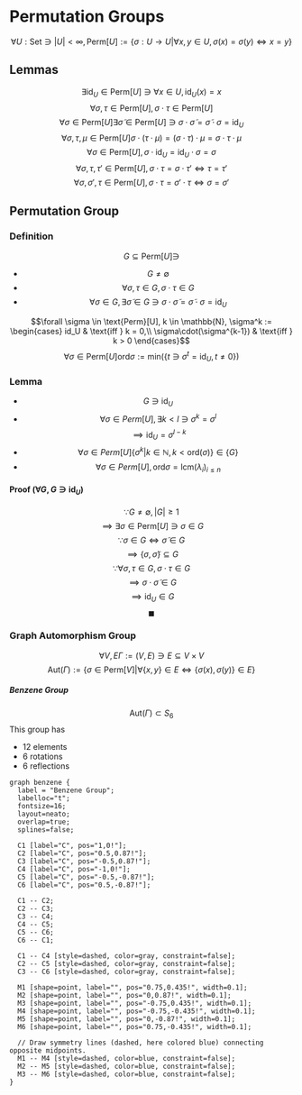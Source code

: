 # Permutation Groups

$$\forall U: \text{Set} \ni |U| < \infty, \text{Perm}[U] := \left\{\sigma : U \longrightarrow U | \forall x, y \in U, \sigma(x) = \sigma(y) \iff x = y \right\}$$

## Lemmas
$$\exists \text{id}_U \in \text{Perm}[U] \ni \forall x \in U, \text{id}_U(x) = x$$
$$\forall \sigma, \tau \in \text{Perm}[U], \sigma \cdot \tau \in \text{Perm}[U]$$
$$\forall \sigma \in \text{Perm}[U] \exists \tilde\sigma \in \text{Perm}[U] \ni \sigma\cdot\tilde\sigma = \tilde\sigma\cdot\sigma = \text{id}_U$$
$$\forall \sigma, \tau, \mu \in \text{Perm}[U] \sigma\cdot(\tau\cdot\mu) = (\sigma\cdot\tau)\cdot\mu=\sigma\cdot\tau\cdot\mu$$
$$\forall \sigma \in \text{Perm}[U], \sigma\cdot \text{id}_U = \text{id}_U\cdot\sigma = \sigma$$
$$\forall \sigma, \tau, \tau\prime \in \text{Perm}[U], \sigma\cdot\tau = \sigma\cdot\tau\prime \iff \tau = \tau\prime$$
$$\forall \sigma, \sigma\prime, \tau \in \text{Perm}[U], \sigma\cdot\tau = \sigma\prime\cdot\tau \iff \sigma = \sigma\prime$$

## Permutation Group
### Definition
$$G \subseteq \text{Perm}[U] \ni$$
- $$G \neq \emptyset$$
- $$\forall \sigma, \tau \in G, \sigma\cdot\tau \in G$$
- $$\forall \sigma \in G, \exists \tilde\sigma \in G \ni \sigma\cdot\tilde\sigma = \tilde\sigma\cdot\sigma = \text{id}_U$$

$$\forall \sigma \in \text{Perm}[U], k \in \mathbb{N}, \sigma^k := \begin{cases}
id_U & \text{iff } k = 0,\\
\sigma\cdot(\sigma^{k-1}) & \text{iff } k > 0
\end{cases}$$
$$\forall \sigma \in \text{Perm}[U]\text{ord}{\sigma} := \text{min}(\{t \ni \sigma^t = \text{id}_U, t \ne 0\})$$
### Lemma
- $$G \ni \text{id}_U$$
- $$\forall \sigma \in Perm[U], \exists k < l \ni \sigma^k = \sigma^l$$
  $$\implies \text{id}_U = \sigma^{l - k}$$
- $$\forall \sigma \in Perm[U] \{\sigma^k | k \in \mathbb{N}, k < \text{ord}(\sigma)\} \in \{G\}$$
- $$\forall \sigma \in Perm[U], \text{ord}\sigma = \text{lcm}(\lambda_i)_{i \le n}$$
#### Proof ($\forall G, G \ni \text{id}_U$)
$$\because G \neq \emptyset, |G| \ge 1$$
$$\implies \exists \sigma \in \text{Perm}[U] \ni \sigma \in G$$
$$\because \sigma \in G \iff \tilde\sigma \in G$$
$$\implies \{\sigma, \tilde\sigma\} \subseteq G$$
$$\because \forall \sigma, \tau \in G, \sigma\cdot\tau \in G$$
$$\implies \sigma\cdot\tilde\sigma \in G$$
$$\implies \text{id}_U \in G$$
$$\blacksquare$$

### Graph Automorphism Group

$$\forall V,E \Gamma := (V, E) \ni E \subseteq V \times V$$
$$\text{Aut}(\Gamma) := \left\{\sigma \in \text{Perm}[V] | \forall \{x, y\} \in E \iff \{\sigma(x), \sigma(y)\} \in E  \right\}$$

##### Benzene Group
$$\text{Aut}(\Gamma) \subset S_6$$
This group has 
- 12 elements
- 6 rotations
- 6 reflections

```{.graphviz format=pdf}
graph benzene {
  label = "Benzene Group";
  labelloc="t";
  fontsize=16;
  layout=neato;
  overlap=true;
  splines=false;

  C1 [label="C", pos="1,0!"];
  C2 [label="C", pos="0.5,0.87!"];
  C3 [label="C", pos="-0.5,0.87!"];
  C4 [label="C", pos="-1,0!"];
  C5 [label="C", pos="-0.5,-0.87!"];
  C6 [label="C", pos="0.5,-0.87!"];

  C1 -- C2;
  C2 -- C3;
  C3 -- C4;
  C4 -- C5;
  C5 -- C6;
  C6 -- C1;

  C1 -- C4 [style=dashed, color=gray, constraint=false];
  C2 -- C5 [style=dashed, color=gray, constraint=false];
  C3 -- C6 [style=dashed, color=gray, constraint=false];

  M1 [shape=point, label="", pos="0.75,0.435!", width=0.1];
  M2 [shape=point, label="", pos="0,0.87!", width=0.1];
  M3 [shape=point, label="", pos="-0.75,0.435!", width=0.1];
  M4 [shape=point, label="", pos="-0.75,-0.435!", width=0.1];
  M5 [shape=point, label="", pos="0,-0.87!", width=0.1];
  M6 [shape=point, label="", pos="0.75,-0.435!", width=0.1];

  // Draw symmetry lines (dashed, here colored blue) connecting opposite midpoints.
  M1 -- M4 [style=dashed, color=blue, constraint=false];
  M2 -- M5 [style=dashed, color=blue, constraint=false];
  M3 -- M6 [style=dashed, color=blue, constraint=false];
}
```


